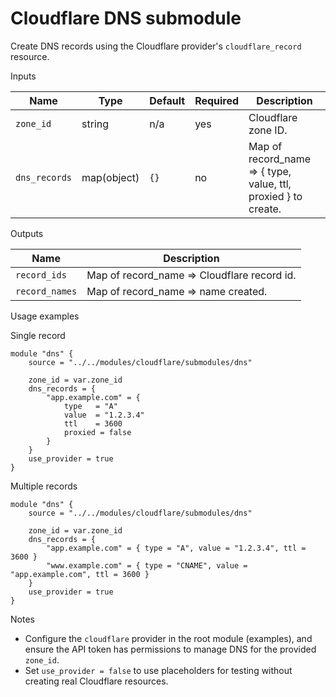 # Cloudflare DNS submodule

Create DNS records using the Cloudflare provider's `cloudflare_record` resource.

Inputs

| Name | Type | Default | Required | Description |
|------|------|---------|----------|-------------|
| `zone_id` | string | n/a | yes | Cloudflare zone ID. |
| `dns_records` | map(object) | `{}` | no | Map of record_name => { type, value, ttl, proxied } to create. |

Outputs

| Name | Description |
|------|-------------|
| `record_ids` | Map of record_name => Cloudflare record id. |
| `record_names` | Map of record_name => name created. |

Usage examples

Single record

```hcl
module "dns" {
	source = "../../modules/cloudflare/submodules/dns"

	zone_id = var.zone_id
	dns_records = {
		"app.example.com" = {
			type   = "A"
			value  = "1.2.3.4"
			ttl    = 3600
			proxied = false
		}
	}
	use_provider = true
}
```

Multiple records

```hcl
module "dns" {
	source = "../../modules/cloudflare/submodules/dns"

	zone_id = var.zone_id
	dns_records = {
		"app.example.com" = { type = "A", value = "1.2.3.4", ttl = 3600 }
		"www.example.com" = { type = "CNAME", value = "app.example.com", ttl = 3600 }
	}
	use_provider = true
}
```

Notes

- Configure the `cloudflare` provider in the root module (examples), and ensure the API token has permissions to manage DNS for the provided `zone_id`.
- Set `use_provider = false` to use placeholders for testing without creating real Cloudflare resources.
